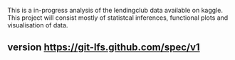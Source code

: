 This is a in-progress analysis of the lendingclub data available on kaggle. This project will consist mostly of statistcal inferences, functional plots and visualisation of data. 
 
 ## version https://git-lfs.github.com/spec/v1
 
